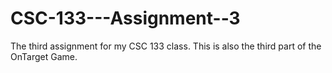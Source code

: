 # CSC-133---Assignment--3
The third assignment for my CSC 133 class. This is also the third part of the OnTarget Game.
